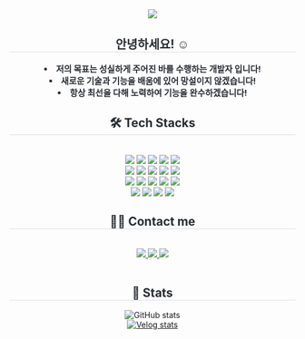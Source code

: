 <div align= "center">
    <img src="https://capsule-render.vercel.app/api?type=waving&color=random&height=120&text=Hello%20World!&animation=&fontColor=ffffff&fontSize=50" />
    </div>
    <div align= "center"> 
    <h2 style="border-bottom: 1px solid #d8dee4; color: #282d33;"> 안녕하세요! ☺️ </h2>  
    <div style="font-weight: 700; font-size: 15px; text-align: center; color: #282d33;"> <li> 저의 목표는 성실하게 주어진 바를 수행하는 개발자 입니다!</li><li> 새로운 기술과 기능을 배움에 있어 망설이지 않겠습니다!</li><li> 항상 최선을 다해 노력하여 기능을 완수하겠습니다!</li> </div> 
    </div>
    <div align= "center">
    <h2 style="border-bottom: 1px solid #d8dee4; color: #282d33;"> 🛠️ Tech Stacks </h2> <br> 
    <div style="margin: 0 auto; text-align: center;" align= "center"> <img src="https://img.shields.io/badge/Android-3DDC84?style=for-the-badge&logo=Android&logoColor=white">
          <img src="https://img.shields.io/badge/Discord-5865F2?style=for-the-badge&logo=Discord&logoColor=white">
          <img src="https://img.shields.io/badge/Figma-F24E1E?style=for-the-badge&logo=Figma&logoColor=white">
          <img src="https://img.shields.io/badge/Git-F05032?style=for-the-badge&logo=Git&logoColor=white">
          <img src="https://img.shields.io/badge/Github-181717?style=for-the-badge&logo=Github&logoColor=white">
          <br/><img src="https://img.shields.io/badge/HTML5-E34F26?style=for-the-badge&logo=HTML5&logoColor=white">
          <img src="https://img.shields.io/badge/Javascript-F7DF1E?style=for-the-badge&logo=Javascript&logoColor=white">
          <img src="https://img.shields.io/badge/Java-007396?style=for-the-badge&logo=Java&logoColor=white">
          <img src="https://img.shields.io/badge/MySQL-4479A1?style=for-the-badge&logo=MySQL&logoColor=white">
          <img src="https://img.shields.io/badge/Next.js-000000?style=for-the-badge&logo=Next.js&logoColor=white">
          <br/><img src="https://img.shields.io/badge/Notion-000000?style=for-the-badge&logo=Notion&logoColor=white">
          <img src="https://img.shields.io/badge/Python-3776AB?style=for-the-badge&logo=Python&logoColor=white">
          <img src="https://img.shields.io/badge/React-61DAFB?style=for-the-badge&logo=React&logoColor=white">
          <img src="https://img.shields.io/badge/React Query-FF4154?style=for-the-badge&logo=React Query&logoColor=white">
          <img src="https://img.shields.io/badge/Redux-764ABC?style=for-the-badge&logo=Redux&logoColor=white">
          <br/><img src="https://img.shields.io/badge/Slack-4A154B?style=for-the-badge&logo=Slack&logoColor=white">
          <img src="https://img.shields.io/badge/StyledComponents-DB7093?style=for-the-badge&logo=StyledComponents&logoColor=white">
          <img src="https://img.shields.io/badge/Tailwind CSS-06B6D4?style=for-the-badge&logo=Tailwind CSS&logoColor=white">
          <img src="https://img.shields.io/badge/Vercel-000000?style=for-the-badge&logo=Vercel&logoColor=white">
          </div>
    </div>
    <div align= "center">
    <h2 style="border-bottom: 1px solid #d8dee4; color: #282d33;"> 🧑‍💻 Contact me </h2> <br> 
    <div align= "center"> <a href=https://velog.io/@usuny0317/posts> <img src="https://img.shields.io/badge/Velog-20C997?style=for-the-badge&logo=Velog&logoColor=white&link=https://velog.io/@usuny0317/posts"> </a>
         <a href=mailto:usuny0317@gmail.com> <img src="https://img.shields.io/badge/Gmail-EA4335?style=for-the-badge&logo=Gmail&logoColor=white&link=mailto:usuny0317@gmail.com"> </a>
         <a href=yoo_sun317> <img src="https://img.shields.io/badge/Instagram-E4405F?style=for-the-badge&logo=Instagram&logoColor=white&link=yoo_sun317"> </a>
          </div>  <br> 
    <div align= "center">  </div> 
    </div>
   <div align="center">
  <h2 style="border-bottom: 1px solid #d8dee4; color: #282d33;">🏅 Stats</h2>
  <img src="https://github-readme-stats.vercel.app/api?username=usuny0317&show_icons=true&theme=radical" alt="GitHub stats" />
  <br />
  <a href="https://velog.io/@usuny0317/posts" target="_blank">
    <img src="https://velog-readme-stats.vercel.app/api?name=usuny0317" alt="Velog stats" />
  </a>
</div>
    </div>
    



<!--
**usuny0317/usuny0317** is a ✨ _special_ ✨ repository because its `README.md` (this file) appears on your GitHub profile.

Here are some ideas to get you started:

- 🔭 I’m currently working on ...
- 🌱 I’m currently learning ...
- 👯 I’m looking to collaborate on ...
- 🤔 I’m looking for help with ...
- 💬 Ask me about ...
- 📫 How to reach me: ...
- 😄 Pronouns: ...
- ⚡ Fun fact: ...
-->





